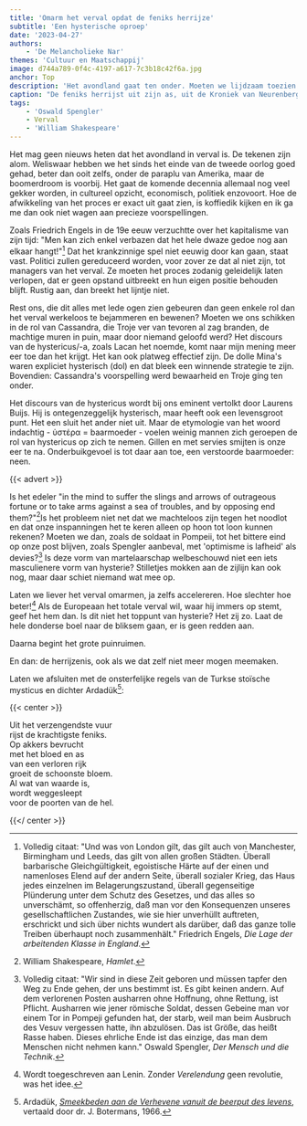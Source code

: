 ```yaml
---
title: 'Omarm het verval opdat de feniks herrijze'
subtitle: 'Een hysterische oproep'
date: '2023-04-27'
authors:
    - 'De Melancholieke Nar'
themes: 'Cultuur en Maatschappij'
image: d744a789-0f4c-4197-a617-7c3b18c42f6a.jpg
anchor: Top
description: 'Het avondland gaat ten onder. Moeten we lijdzaam toezien of ons verzetten? De auteur pleit voor het omarmen en versnellen van het verval, om daarna opnieuw op te bouwen volgens nieuwe inzichten.'
caption: "De feniks herrijst uit zijn as, uit de Kroniek van Neurenberg, 1493.\n"
tags:
    - 'Oswald Spengler'
    - Verval
    - 'William Shakespeare'
---
```


Het mag geen nieuws heten dat het avondland in verval is. De tekenen zijn alom. Weliswaar hebben we het sinds het einde van de tweede oorlog goed gehad, beter dan ooit zelfs, onder de paraplu van Amerika, maar de boomerdroom is voorbij. Het gaat de komende decennia allemaal nog veel gekker worden, in cultureel opzicht, economisch, politiek enzovoort. Hoe de afwikkeling van het proces er exact uit gaat zien, is koffiedik kijken en ik ga me dan ook niet wagen aan precieze voorspellingen.

Zoals Friedrich Engels in de 19e eeuw verzuchtte over het kapitalisme van zijn tijd: "Men kan zich enkel verbazen dat het hele dwaze gedoe nog aan elkaar hangt!"[^1] Dat het krankzinnige spel niet eeuwig door kan gaan, staat vast.  Politici zullen gereduceerd worden, voor zover ze dat al niet zijn, tot managers van het verval. Ze moeten het proces zodanig geleidelijk laten verlopen, dat er geen opstand uitbreekt en hun eigen positie behouden blijft. Rustig aan, dan breekt het lijntje niet.

Rest ons, die dit alles met lede ogen zien gebeuren dan geen enkele rol dan het verval werkeloos te bejammeren en bewenen? Moeten we ons schikken in de rol van Cassandra, die Troje ver van tevoren al zag branden, de machtige muren in puin, maar door niemand geloofd werd? Het discours van de hystericus/-a, zoals Lacan het noemde, komt naar mijn mening meer eer toe dan het krijgt. Het kan ook platweg effectief zijn. De dolle Mina's waren expliciet hysterisch (dol) en dat bleek een winnende strategie te zijn. Bovendien: Cassandra's voorspelling werd bewaarheid en Troje gíng ten onder.

Het discours van de hystericus wordt bij ons eminent vertolkt door Laurens Buijs. Hij is ontegenzeggelijk hysterisch, maar heeft ook een levensgroot punt. Het een sluit het ander niet uit. Maar de etymologie van het woord indachtig - ὑστέρα = baarmoeder - voelen weinig mannen zich geroepen de rol van hystericus op zich te nemen. Gillen en met servies smijten is onze eer te na. Onderbuikgevoel is tot daar aan toe, een verstoorde baarmoeder: neen.

{{< advert >}}

Is het edeler "in the mind to suffer the slings and arrows of outrageous fortune or to take arms against a sea of troubles, and by opposing end them?"[^2]Is het probleem niet net dat we machteloos zijn tegen het noodlot en dat onze inspanningen het te keren alleen op hoon tot loon kunnen rekenen? Moeten we dan, zoals de soldaat in Pompeii, tot het bittere eind op onze post blijven, zoals Spengler aanbeval, met 'optimisme is lafheid' als devies?[^3] Is deze vorm van martelaarschap welbeschouwd niet een iets masculienere vorm van hysterie? Stilletjes mokken aan de zijlijn kan ook nog, maar daar schiet niemand wat mee op.
 
Laten we liever het verval omarmen, ja zelfs accelereren. Hoe slechter hoe beter![^4] Als de Europeaan het totale verval wil, waar hij immers op stemt, geef het hem dan. Is dit niet het toppunt van hysterie? Het zij zo. Laat de hele donderse boel naar de bliksem gaan, er is geen redden aan. 
  
Daarna begint het grote puinruimen.

En dan: de herrijzenis, ook als we dat zelf niet meer mogen meemaken.

Laten we afsluiten met de onsterfelijke regels van de Turkse stoïsche mysticus en dichter Ardadük[^5]:

{{< center >}}

Uit het verzengendste vuur   
rijst de krachtigste feniks. <br>
Op akkers bevrucht <br>
met het bloed en as <br>
van een verloren rijk <br>
groeit de schoonste bloem. <br>
Al wat van waarde is, <br>
wordt weggesleept <br>
voor de poorten van de hel.

{{</ center >}}

[^1]: Volledig citaat: "Und was von London gilt, das gilt auch von Manchester, Birmingham und Leeds, das gilt von allen großen Städten. Überall barbarische Gleichgültigkeit, egoistische Härte auf der einen und namenloses Elend auf der andern Seite, überall sozialer Krieg, das Haus jedes einzelnen im Belagerungszustand, überall gegenseitige Plünderung unter dem Schutz des Gesetzes, und das alles so unverschämt, so offenherzig, daß man vor den Konsequenzen unseres gesellschaftlichen Zustandes, wie sie hier unverhüllt auftreten, erschrickt und sich über nichts wundert als darüber, daß das ganze tolle Treiben überhaupt noch zusammenhält." Friedrich Engels, _Die Lage der arbeitenden Klasse in England_.
[^2]: William Shakespeare, _Hamlet_.
[^3]: Volledig citaat: "Wir sind in diese Zeit geboren und müssen tapfer den Weg zu Ende gehen, der uns bestimmt ist. Es gibt keinen andern. Auf dem verlorenen Posten ausharren ohne Hoffnung, ohne Rettung, ist Pflicht. Ausharren wie jener römische Soldat, dessen Gebeine man vor einem Tor in Pompeji gefunden hat, der starb, weil man beim Ausbruch des Vesuv vergessen hatte, ihn abzulösen. Das ist Größe, das heißt Rasse haben. Dieses ehrliche Ende ist das einzige, das man dem Menschen nicht nehmen kann." Oswald Spengler, _Der Mensch und die Technik_.
[^4]: Wordt toegeschreven aan Lenin. Zonder _Verelendung_ geen revolutie, was het idee.
[^5]: Ardadük, _[Smeekbeden aan de Verhevene vanuit de beerput des levens](https://ih1.redbubble.net/image.4720906490.8201/st,small,507x507-pad,600x600,f8f8f8.u3.jpg)_, vertaald door dr. J. Botermans, 1966.
